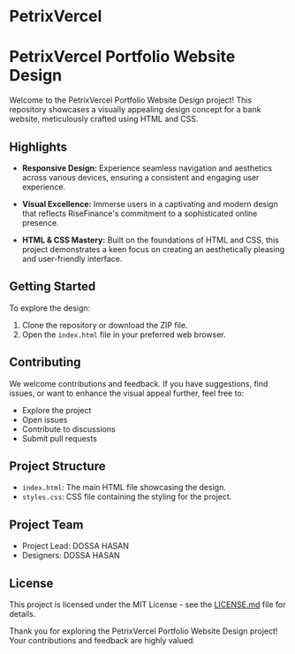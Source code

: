 # PetrixVercel
# PetrixVercel Portfolio Website Design

Welcome to the PetrixVercel Portfolio Website Design project! This repository showcases a visually appealing design concept for a bank website, meticulously crafted using HTML and CSS.

## Highlights

- **Responsive Design:** Experience seamless navigation and aesthetics across various devices, ensuring a consistent and engaging user experience.

- **Visual Excellence:** Immerse users in a captivating and modern design that reflects RiseFinance's commitment to a sophisticated online presence.

- **HTML & CSS Mastery:** Built on the foundations of HTML and CSS, this project demonstrates a keen focus on creating an aesthetically pleasing and user-friendly interface.

## Getting Started
To explore the design:
1. Clone the repository or download the ZIP file.
2. Open the `index.html` file in your preferred web browser.

## Contributing
We welcome contributions and feedback. If you have suggestions, find issues, or want to enhance the visual appeal further, feel free to:
- Explore the project
- Open issues
- Contribute to discussions
- Submit pull requests

## Project Structure
- `index.html`: The main HTML file showcasing the design.
- `styles.css`: CSS file containing the styling for the project.

## Project Team
- Project Lead: DOSSA HASAN
- Designers: DOSSA HASAN

## License
This project is licensed under the MIT License - see the [LICENSE.md](LICENSE.md) file for details.

Thank you for exploring the PetrixVercel Portfolio Website Design project! Your contributions and feedback are highly valued.
